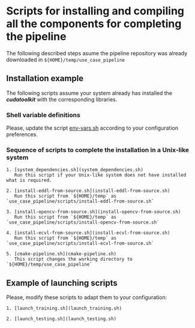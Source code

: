 # Scripts for installing and compiling all the components for completing the pipeline

The following described steps asume the pipeline repository was already downloaded
in  `${HOME}/temp/use_case_pipeline`


## Installation example 

The following scripts assume your system already has installed the ***cudatoolkit*** with the corresponding libraries.

### Shell variable definitions

Please, update the script [env-vars.sh](env-vars.sh) according to your configuration preferences.

### Sequence of scripts to complete the installation in a Unix-like system

    1. [system_dependencies.sh](system_dependencies.sh)
       Run this script if your Unix-like system does not have installed what is required.

    2. [install-eddl-from-source.sh](install-eddl-from-source.sh)
       Run this script from `${HOME}/temp` as `use_case_pipeline/scripts/install-eddl-from-source.sh`

    3. [install-opencv-from-source.sh](install-opencv-from-source.sh)
       Run this script from `${HOME}/temp` as `use_case_pipeline/scripts/install-opencv-from-source.sh`

    4. [install-ecvl-from-source.sh](install-ecvl-from-source.sh)
       Run this script from `${HOME}/temp` as `use_case_pipeline/scripts/install-ecvl-from-source.sh`

    5. [cmake-pipeline.sh](cmake-pipeline.sh)
       This script changes the working directory to `${HOME}/temp/use_case_pipeline`


## Example of launching scripts

Please, modify these scripts to adapt them to your configuration:
   
    1. [launch_training.sh](launch_training.sh)

    2. [launch_testing.sh](launch_testing.sh)

